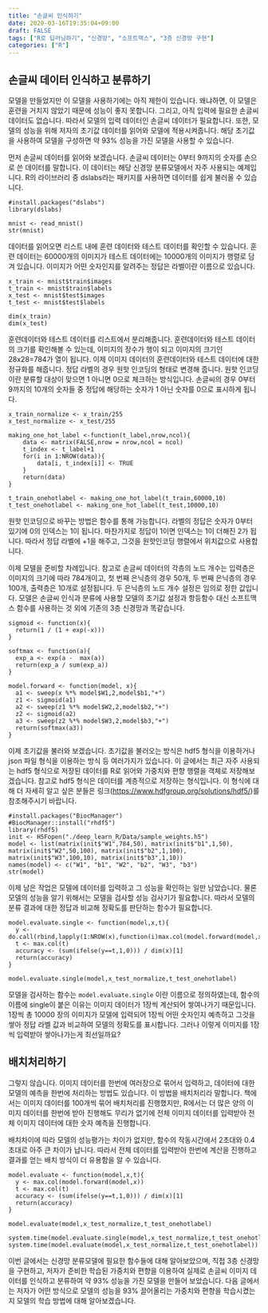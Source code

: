 ```yaml
---
title: "손글씨 인식하기"
date: 2020-03-16T19:35:04+09:00
draft: FALSE
tags: ["R로 딥러닝하기", "신경망", "소프트맥스", "3층 신경망 구현"]
categories: ["R"]
---
```


## 손글씨 데이터 인식하고 분류하기

모델을 만들었지만 이 모델을 사용하기에는 아직 제한이 있습니다.  왜냐하면, 이 모델은 훈련을 거치지 않았기 때문에 성능이 좋지 못합니다. 그리고, 아직 입력에 필요한 손글씨 데이터도 없습니다. 따라서 모델의 입력 데이터인 손글씨 데이터가 필요합니다. 또한, 모델의 성능을 위해 저자의 초기값 데이터를 읽어와 모델에 적용시켜줍니다. 해당 초기값을 사용하여 모델을 구성하면 약 93% 성능을 가진 모델을 사용할 수 있습니다.

먼저 손글씨 데이터를 읽어와 보겠습니다. 손글씨 데이터는 0부터 9까지의 숫자를 손으로 쓴 데이터를 말합니다. 이 데이터는 해당 신경망 분류모델에서 자주 사용되는 예제입니다. R의 라이브러리 중 dslabs라는 패키지를 사용하면 데이터를 쉽게 불러올 수 있습니다.

```{r}
#install.packages("dslabs")
library(dslabs)

mnist <- read_mnist()
str(mnist)
```

데이터를 읽어오면 리스트 내에 훈련 데이터와 테스트 데이터를 확인할 수 있습니다. 훈련 데이터는 60000개의 이미지가 테스트 데이터에는 10000개의 이미지가 행렬로 담겨 있습니다. 이미지가 어떤 숫자인지를 알려주는 정답은 라벨이란 이름으로 있습니다.

```{r}
x_train <- mnist$train$images
t_train <- mnist$train$labels
x_test <- mnist$test$images
t_test <- mnist$test$labels

dim(x_train)
dim(x_test)
```

훈련데이터와 테스트 데이터를 리스트에서 분리해줍니다. 훈련데이터와 테스트 데이터의 크기를 확인해볼 수 있는데, 이미지의 장수가 행이 되고 이미지의 크기인 28x28=784가 열이 됩니다. 이제 이미지 데이터의 훈련데이터와 테스트 데이터에 대한 정규화를 해줍니다. 정답 라벨의 경우 원핫 인코딩의 형태로 변경해 줍니다. 원핫 인코딩이란 분류할 대상이 맞으면 1 아니면 0으로 체크하는 방식입니다. 손글씨의 경우 0부터 9까지의 10개의 숫자들 중 정답에 해당하는 숫자가 1 아닌 숫자를 0으로 표시하게 됩니다.

```{r}
x_train_normalize <- x_train/255
x_test_normalize <- x_test/255

making_one_hot_label <-function(t_label,nrow,ncol){
    data <- matrix(FALSE,nrow = nrow,ncol = ncol)
    t_index <- t_label+1
    for(i in 1:NROW(data)){
        data[i, t_index[i]] <- TRUE
    }
    return(data)
}

t_train_onehotlabel <- making_one_hot_label(t_train,60000,10)
t_test_onehotlabel <- making_one_hot_label(t_test,10000,10)

```

원핫 인코딩으로 바꾸는 방법은 함수를 통해 가능합니다. 라벨의 정답은 숫자가 0부터 있기에 0의 인덱스는 1이 됩니다. 마찬가지로 정답이 1이면 인덱스는 1이 더해진 2가 됩니다. 따라서 정답 라벨에 +1을 해주고, 그것을 원핫인코딩 행렬에서 위치값으로 사용합니다.

이제 모델을 준비할 차례입니다. 참고로 손글씨 데이터의 각층의 노드 개수는 입력층은 이미지의 크기에 따라 784개이고, 첫 번째 은닉층의 경우 50개, 두 번째 은닉층의 경우 100개, 출력층은 10개로 설정됩니다. 두 은닉층의 노드 개수 설정은 임의로 정한 값입니다. 모델은 손글씨 인식과 분류에 사용할 모델의 초기값 설정과 항등함수 대신 소프트맥스 함수를 사용하는 것  외에 기존의 3층 신경망과 똑같습니다.  

```{r}
sigmoid <- function(x){
  return(1 / (1 + exp(-x)))
}

softmax <- function(a){
  exp_a <- exp(a -  max(a))
  return(exp_a / sum(exp_a))
}

model.forward <- function(model, x){
  a1 <- sweep(x %*% model$W1,2,model$b1,"+")
  z1 <- sigmoid(a1)
  a2 <- sweep(z1 %*% model$W2,2,model$b2,"+")
  z2 <- sigmoid(a2)
  a3 <- sweep(z2 %*% model$W3,2,model$b3,"+")
  return(softmax(a3))
}

```

이제 초기값을 불러와 보겠습니다. 초기값을 불러오는 방식은 hdf5 형식을 이용하거나 json 파일 형식을 이용하는 방식 등 여러가지가 있습니다. 이 글에서는 최근 자주 사용되는 hdf5 형식으로 저장된 데이터를 R로 읽어와 가중치와 편향 행렬을 객체로 저장해보겠습니다. 참고로 hdf5 형식은 데이터를 계층적으로 저장하는 형식입니다. 이 형식에 대해 더 자세히 알고 싶은 분들은 링크(https://www.hdfgroup.org/solutions/hdf5/)를 참조해주시기 바랍니다.

```{r}
#install.packages("BiocManager")
#BiocManager::install("rhdf5")
library(rhdf5)
init <- H5Fopen("./deep_learn_R/Data/sample_weights.h5")
model <- list(matrix(init$"W1",784,50), matrix(init$"b1",1,50), matrix(init$"W2",50,100), matrix(init$"b2",1,100), matrix(init$"W3",100,10), matrix(init$"b3",1,10))
names(model) <- c("W1", "b1", "W2", "b2", "W3", "b3")
str(model)
```

이제 남은 작업은 모델에 데이터를 입력하고 그 성능을 확인하는 일만 남았습니다. 물론 모델의 성능을 알기 위해서는 모델을 검사할 성능 검사기가 필요합니다. 따라서 모델의 분류 결과에 대한 정답과 비교해 정확도를 판단하는 함수가 필요합니다.

```{r}
model.evaluate.single <- function(model,x,t){
  y <- do.call(rbind,lapply(1:NROW(x),function(i)max.col(model.forward(model,x[i,]))))
  t <- max.col(t)
  accuracy <- (sum(ifelse(y==t,1,0))) / dim(x)[1]
  return(accuracy)
}

model.evaluate.single(model,x_test_normalize,t_test_onehotlabel)
```

모델을 검사하는 함수는 `model.evaluate.single` 이란 이름으로 정의하였는데, 함수의 이름에 single이 붙은 이유는 이미지 데이터가 1장씩 계산되어 쌓여나가기 때문입니다. 1장씩 총 10000 장의 이미지가 모델에 입력되어 1장씩 어떤 숫자인지 예측하고 그것을 쌓아 정답 라벨 값과 비교하여 모델의 정확도를 표시합니다. 그러나 이렇게 이미지를 1장씩 입력받아 쌓아나가는게 최선일까요?

## 배치처리하기

그렇지 않습니다. 이미지 데이터를 한번에 여러장으로 묶어서 입력하고, 데이터에 대한 모델의 예측을 한번에 처리하는 방법도 있습니다. 이 방법을 배치처리라 말합니다. 책에서는 이미지 데이터를 100개씩 묶어 배치처리를 진행했지만, R에서는 더 많은 양의 이미지 데이터를 한번에 받아 진행해도 무리가 없기에 전체 이미지 데이터를 입력받아 전체 이미지 데이터에 대한 숫자 예측을 진행합니다.

배치차이에 따라 모델의 성능평가는 차이가 없지만, 함수의 작동시간에서 2초대와 0.4초대로 아주 큰 차이가 납니다. 따라서 전체 데이터를 입력받아 한번에 계산을 진행하고 결과를 얻는 배치 방식이 더 유용함을 알 수 있습니다.

```{r}
model.evaluate <- function(model,x,t){
  y <- max.col(model.forward(model,x))
  t <- max.col(t)
  accuracy <- (sum(ifelse(y==t,1,0))) / dim(x)[1]
  return(accuracy)
}

model.evaluate(model,x_test_normalize,t_test_onehotlabel)

system.time(model.evaluate.single(model,x_test_normalize,t_test_onehotlabel))
system.time(model.evaluate(model,x_test_normalize,t_test_onehotlabel))
```

이번 글에서는 신경망 분류모델에 필요한 함수들에 대해 알아보았으며, 직접 3층 신경망을 구현하고, 저자가 준비한 학습된 가중치와 편향을 이용하여 실제로 손글씨 이미지 데이터를 인식하고 분류하여 약 93% 성능을 가진 모델을 만들어 보았습니다. 다음 글에서는 저자가 어떤 방식으로 모델의 성능을 93% 끌어올리는 가중치와 편향을 학습시켰는지 모델의 학습 방법에 대해 알아보겠습니다.
